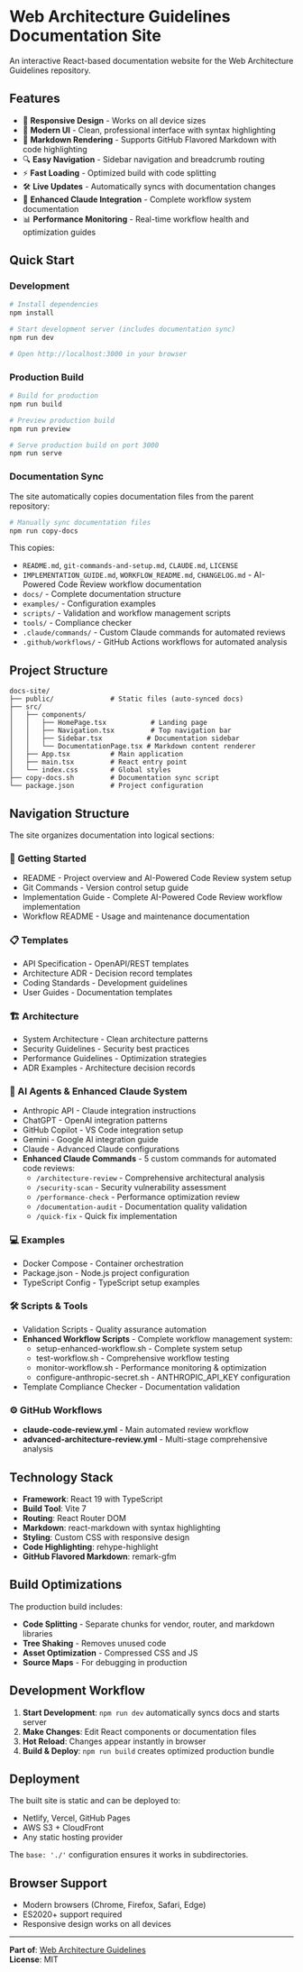 # Web Architecture Guidelines Documentation Site

An interactive React-based documentation website for the Web Architecture Guidelines repository.

## Features

- 📱 **Responsive Design** - Works on all device sizes
- 🎨 **Modern UI** - Clean, professional interface with syntax highlighting
- 📖 **Markdown Rendering** - Supports GitHub Flavored Markdown with code highlighting
- 🔍 **Easy Navigation** - Sidebar navigation and breadcrumb routing
- ⚡ **Fast Loading** - Optimized build with code splitting
- 🛠️ **Live Updates** - Automatically syncs with documentation changes
- 🤖 **Enhanced Claude Integration** - Complete workflow system documentation
- 📊 **Performance Monitoring** - Real-time workflow health and optimization guides

## Quick Start

### Development

```bash
# Install dependencies
npm install

# Start development server (includes documentation sync)
npm run dev

# Open http://localhost:3000 in your browser
```

### Production Build

```bash
# Build for production
npm run build

# Preview production build
npm run preview

# Serve production build on port 3000
npm run serve
```

### Documentation Sync

The site automatically copies documentation files from the parent repository:

```bash
# Manually sync documentation files
npm run copy-docs
```

This copies:

- `README.md`, `git-commands-and-setup.md`, `CLAUDE.md`, `LICENSE`
- `IMPLEMENTATION_GUIDE.md`, `WORKFLOW_README.md`, `CHANGELOG.md` - AI-Powered Code Review workflow documentation
- `docs/` - Complete documentation structure
- `examples/` - Configuration examples  
- `scripts/` - Validation and workflow management scripts
- `tools/` - Compliance checker
- `.claude/commands/` - Custom Claude commands for automated reviews
- `.github/workflows/` - GitHub Actions workflows for automated analysis

## Project Structure

```
docs-site/
├── public/              # Static files (auto-synced docs)
├── src/
│   ├── components/
│   │   ├── HomePage.tsx           # Landing page
│   │   ├── Navigation.tsx         # Top navigation bar
│   │   ├── Sidebar.tsx           # Documentation sidebar
│   │   └── DocumentationPage.tsx # Markdown content renderer
│   ├── App.tsx          # Main application
│   ├── main.tsx         # React entry point
│   └── index.css        # Global styles
├── copy-docs.sh         # Documentation sync script
└── package.json         # Project configuration
```

## Navigation Structure

The site organizes documentation into logical sections:

### 🚀 Getting Started

- README - Project overview and AI-Powered Code Review system setup
- Git Commands - Version control setup guide
- Implementation Guide - Complete AI-Powered Code Review workflow implementation
- Workflow README - Usage and maintenance documentation

### 📋 Templates  

- API Specification - OpenAPI/REST templates
- Architecture ADR - Decision record templates
- Coding Standards - Development guidelines
- User Guides - Documentation templates

### 🏗️ Architecture

- System Architecture - Clean architecture patterns
- Security Guidelines - Security best practices  
- Performance Guidelines - Optimization strategies
- ADR Examples - Architecture decision records

### 🤖 AI Agents & Enhanced Claude System

- Anthropic API - Claude integration instructions
- ChatGPT - OpenAI integration patterns
- GitHub Copilot - VS Code integration setup
- Gemini - Google AI integration guide
- Claude - Advanced Claude configurations
- **Enhanced Claude Commands** - 5 custom commands for automated code reviews:
  - `/architecture-review` - Comprehensive architectural analysis
  - `/security-scan` - Security vulnerability assessment
  - `/performance-check` - Performance optimization review
  - `/documentation-audit` - Documentation quality validation
  - `/quick-fix` - Quick fix implementation

### 💻 Examples

- Docker Compose - Container orchestration
- Package.json - Node.js project configuration
- TypeScript Config - TypeScript setup examples

### 🛠️ Scripts & Tools

- Validation Scripts - Quality assurance automation
- **Enhanced Workflow Scripts** - Complete workflow management system:
  - setup-enhanced-workflow.sh - Complete system setup
  - test-workflow.sh - Comprehensive workflow testing
  - monitor-workflow.sh - Performance monitoring & optimization
  - configure-anthropic-secret.sh - ANTHROPIC_API_KEY configuration
- Template Compliance Checker - Documentation validation

### ⚙️ GitHub Workflows

- **claude-code-review.yml** - Main automated review workflow
- **advanced-architecture-review.yml** - Multi-stage comprehensive analysis

## Technology Stack

- **Framework**: React 19 with TypeScript
- **Build Tool**: Vite 7
- **Routing**: React Router DOM
- **Markdown**: react-markdown with syntax highlighting
- **Styling**: Custom CSS with responsive design
- **Code Highlighting**: rehype-highlight
- **GitHub Flavored Markdown**: remark-gfm

## Build Optimizations

The production build includes:

- **Code Splitting** - Separate chunks for vendor, router, and markdown libraries
- **Tree Shaking** - Removes unused code
- **Asset Optimization** - Compressed CSS and JS
- **Source Maps** - For debugging in production

## Development Workflow

1. **Start Development**: `npm run dev` automatically syncs docs and starts server
2. **Make Changes**: Edit React components or documentation files
3. **Hot Reload**: Changes appear instantly in browser
4. **Build & Deploy**: `npm run build` creates optimized production bundle

## Deployment

The built site is static and can be deployed to:

- Netlify, Vercel, GitHub Pages
- AWS S3 + CloudFront
- Any static hosting provider

The `base: './'` configuration ensures it works in subdirectories.

## Browser Support

- Modern browsers (Chrome, Firefox, Safari, Edge)
- ES2020+ support required
- Responsive design works on all devices

---

**Part of**: [Web Architecture Guidelines](../README.md)  
**License**: MIT
